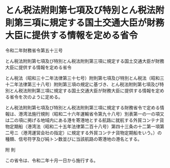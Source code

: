 # とん税法附則第七項及び特別とん税法附則第三項に規定する国土交通大臣が財務大臣に提供する情報を定める省令

令和二年財務省令第五十三号

とん税法附則第七項及び特別とん税法附則第三項に規定する国土交通大臣が財務大臣に提供する情報を定める省令

とん税法（昭和三十二年法律第三十七号）附則第七項及び特別とん税法（昭和三十二年法律第三十八号）附則第三項の規定に基づき、とん税法附則第七項及び特別とん税法附則第三項に規定する国土交通大臣が財務大臣に提供する情報を定める省令を次のように定める。

とん税法附則第七項及び特別とん税法附則第三項に規定する財務省令で定める情報は、港湾法施行規則（昭和二十六年運輸省令第九十八号）別表第一の一の項又は二の項に掲げる地域内にある港を寄港地とする航路に就航する外貿コンテナ貨物定期船（港湾法（昭和二十五年法律第二百十八号）第四十三条の十二第一項第二号ニ（港湾運営会社の指定）に規定する外貿コンテナ貨物定期船をいう。）の種類、信号符字及び純トン数並びに当該航路の寄港地の港名とする。

附 則

この省令は、令和二年十月一日から施行する。
